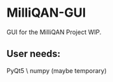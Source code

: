 # MilliQAN-GUI

GUI for the MilliQAN Project WIP.

## User needs:

PyQt5 \\
numpy (maybe temporary)
